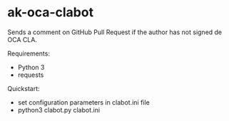 ak-oca-clabot
=============

Sends a comment on GitHub Pull Request if
the author has not signed de OCA CLA.

Requirements:
 - Python 3
 - requests

Quickstart:
 - set configuration parameters in clabot.ini file
 - python3 clabot.py clabot.ini
